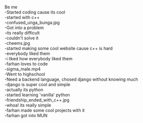 Be me <br>
-Started coding cause its cool<br>
-started with c++ <br>
-confused_unga_bunga.jpg<br>
-Got into a problem <br>
-its really difficult<br> 
-couldn't solve it<br>
-cheems.jpg<br>
-started making some cool website cause c++ is hard <br>
-everybody liked them <br>
-i liked how everybody liked them<br>
-farhan loves to code <br>
-sigma_male.mp4<br>
-Went to highschool <br>
-Need a backend language, chosed django without knowing much <br>
-django is super cool and simple <br>
-actually its python <br>
-started learning 'vanilla' python <br>
-friendship_ended_with_c++.jpg <br>
-whoa! its really simple <br>
-farhan made some cool projects with it <br>
-farhan got into MUN <br>
